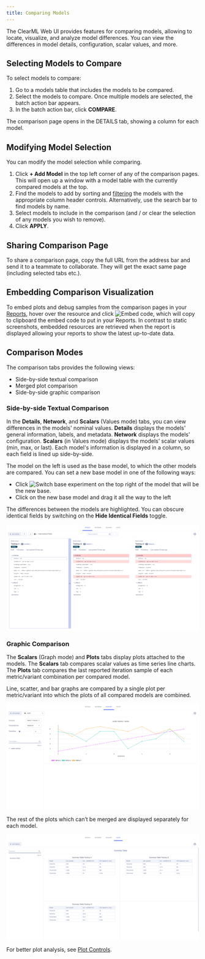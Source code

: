 ```yaml
---
title: Comparing Models
---
```


The ClearML Web UI provides features for comparing models, allowing to locate, visualize, and analyze model differences. 
You can view the differences in model details, configuration, scalar values, and more.

## Selecting Models to Compare
To select models to compare:
1. Go to a models table that includes the models to be compared.
1. Select the models to compare. Once multiple models are selected, the batch action bar appears.
1. In the batch action bar, click **COMPARE**. 

The comparison page opens in the DETAILS tab, showing a column for each model.

## Modifying Model Selection
You can modify the model selection while comparing. 
1. Click **+ Add Model** in the top left corner of any of the comparison pages. This will open up a window with a model 
table with the currently compared models at the top.
1. Find the models to add by sorting and [filtering](webapp_model_table.md#filtering-columns) the models with the 
appropriate column header controls. Alternatively, use the search bar to find models by name.
1. Select models to include in the comparison (and / or clear the selection of any models you wish to remove).
1. Click **APPLY**.

## Sharing Comparison Page
To share a comparison page, copy the full URL from the address bar and send it to a teammate to collaborate. They will 
get the exact same page (including selected tabs etc.).

## Embedding Comparison Visualization
To embed plots and debug samples from the comparison pages in your [Reports](webapp_reports.md), hover over the
resource and click <img src="/docs/latest/icons/ico-plotly-embed-code.svg" alt="Embed code" className="icon size-md space-sm" />, 
which will copy to clipboard the embed code to put in your Reports. In contrast to static screenshots, embedded resources 
are retrieved when the report is displayed allowing your reports to show the latest up-to-date data.

## Comparison Modes
The comparison tabs provides the following views:
* Side-by-side textual comparison
* Merged plot comparison 
* Side-by-side graphic comparison 


### Side-by-side Textual Comparison

In the **Details**, **Network**, and **Scalars** (Values mode) tabs, you can view differences in the models' nominal 
values. **Details** displays the models' general information, labels, and metadata. **Network** displays the models' 
configuration. **Scalars** (in Values mode) displays the models’ scalar values (min, max, or last). Each model's 
information is displayed in a column, so each field is lined up side-by-side. 

The model on the left is used as the base model, to which the other models are compared. You can set a new base model 
in one of the following ways:
* Click <img src="/docs/latest/icons/ico-switch-base.svg" alt="Switch base experiment" className="icon size-md space-sm" /> 
on the top right of the model that will be the new base.
* Click on the new base model and drag it all the way to the left

The differences between the models are highlighted. You can obscure identical fields by switching on the
**Hide Identical Fields** toggle.

![Text comparison](../img/webapp_compare_models_text.png)

### Graphic Comparison
The **Scalars** (Graph mode) and **Plots** tabs display plots attached to the models. The **Scalars** tab compares 
scalar values as time series line charts. The **Plots** tab compares the last reported iteration sample of each 
metric/variant combination per compared model. 

Line, scatter, and bar graphs are compared by a single plot per metric/variant into which the plots of all compared 
models are combined.

![Merged plots](../img/webapp_compare_models_merge_plots.png)

The rest of the plots which can’t be merged are displayed separately for each model. 

![Side-by-side plots](../img/webapp_compare_models_side_plots.png)

For better plot analysis, see [Plot Controls](webapp_exp_track_visual.md#plot-controls).
